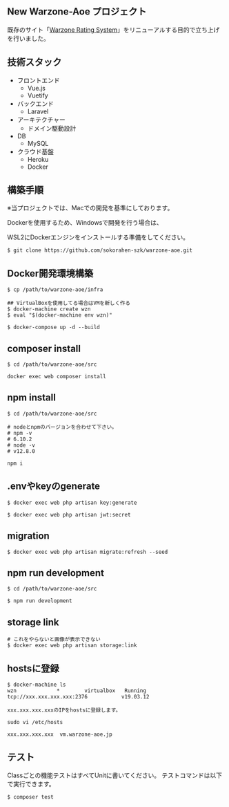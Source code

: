 ## New Warzone-Aoe プロジェクト
既存のサイト「[Warzone Rating System](http://warzone.php.xdomain.jp/)」をリニューアルする目的で立ち上げを行いました。

## 技術スタック
- フロントエンド
  - Vue.js
  - Vuetify
- バックエンド
  - Laravel
- アーキテクチャー
  - ドメイン駆動設計
- DB
  - MySQL
- クラウド基盤
  - Heroku
  - Docker

## 構築手順
※当プロジェクトでは、Macでの開発を基準にしております。

Dockerを使用するため、Windowsで開発を行う場合は、

WSL2にDockerエンジンをインストールする準備をしてください。

```
$ git clone https://github.com/sokorahen-szk/warzone-aoe.git
```

## Docker開発環境構築
```
$ cp /path/to/warzone-aoe/infra

## VirtualBoxを使用してる場合はVMを新しく作る
$ docker-machine create wzn
$ eval "$(docker-machine env wzn)"

$ docker-compose up -d --build
```

## composer install
```
$ cd /path/to/warzone-aoe/src

docker exec web composer install
```

## npm install
```
$ cd /path/to/warzone-aoe/src

# nodeとnpmのバージョンを合わせて下さい。
# npm -v
# 6.10.2
# node -v
# v12.8.0

npm i
```

## .envやkeyのgenerate
```
$ docker exec web php artisan key:generate

$ docker exec web php artisan jwt:secret
```

## migration
```
$ docker exec web php artisan migrate:refresh --seed
```

## npm run development
```
$ cd /path/to/warzone-aoe/src

$ npm run development

```

## storage link
```
# これをやらないと画像が表示できない
$ docker exec web php artisan storage:link
```

## hostsに登録
```
$ docker-machine ls
wzn             *        virtualbox   Running   tcp://xxx.xxx.xxx.xxx:2376           v19.03.12

xxx.xxx.xxx.xxxのIPをhostsに登録します。
```
`sudo vi /etc/hosts`
```
xxx.xxx.xxx.xxx  vm.warzone-aoe.jp
```

## テスト
Classごとの機能テストはすべてUnitに書いてください。
テストコマンドは以下で実行できます。
```
$ composer test
```
